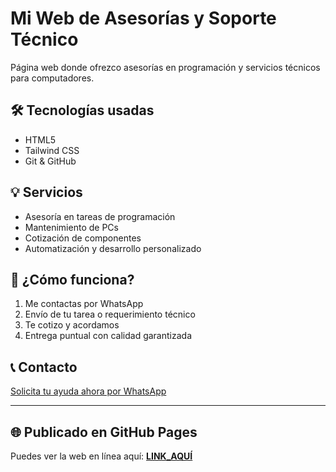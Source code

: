 # Mi Web de Asesorías y Soporte Técnico

Página web donde ofrezco asesorías en programación y servicios técnicos para computadores. 

## 🛠️ Tecnologías usadas

- HTML5
- Tailwind CSS
- Git & GitHub

## 💡 Servicios

- Asesoría en tareas de programación
- Mantenimiento de PCs
- Cotización de componentes
- Automatización y desarrollo personalizado

## 🚀 ¿Cómo funciona?

1. Me contactas por WhatsApp
2. Envío de tu tarea o requerimiento técnico
3. Te cotizo y acordamos
4. Entrega puntual con calidad garantizada

## 📞 Contacto

[Solicita tu ayuda ahora por WhatsApp](https://wa.me/573042225380?text=Hola%2C%20estoy%20interesado%20en%20una%20asesor%C3%ADa)

---

## 🌐 Publicado en GitHub Pages

Puedes ver la web en línea aquí: **[LINK_AQUÍ](https://edwinvg99.github.io/)**

